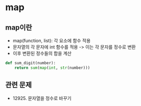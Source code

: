 # map

## map이란
- map(function, list): 각 요소에 함수 적용
- 문자열의 각 문자에 int 함수를 적용 -> 이는 각 문자를 정수로 변환
- 이후 변환된 정수들의 합을 계산

```python
def sum_digit(number):
    return sum(map(int, str(number)))
```

## 관련 문제
- 12925. 문자열을 정수로 바꾸기
